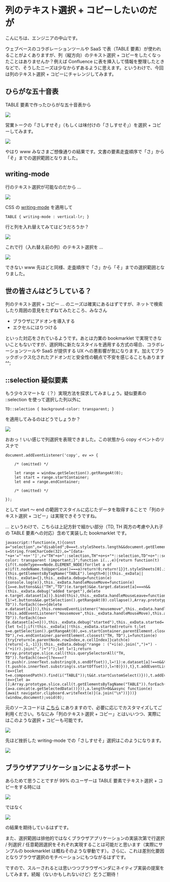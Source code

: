 # 列のテキスト選択 + コピーしたいのだが

こんにちは、エンジニアの中山です。

ウェブベースのコラボレーションツールや SaaS で表（TABLE 要素）が使われることがよくありますが、列（縦方向）のテキスト選択 + コピーをしたくなったことはありませんか？例えば Confluence に表を挿入して情報を整理したときなどで、そうしたニーズは少なからずあるように思えます。というわけで、今回は列のテキスト選択 + コピーにチャレンジしてみます。

## ひらがな五十音表

TABLE 要素で作ったひらがな五十音表から

<img src='https://raw.githubusercontent.com/nakayama-kazuki/2020/master/bookmarklets/column/img/50-1.png' />

営業トークの「さしすせそ」（もしくは味付けの「さしすせそ」）を選択 + コピーしてみます。

<img src='https://raw.githubusercontent.com/nakayama-kazuki/2020/master/bookmarklets/column/img/50-2.png' />

やはり www みなさまご想像通りの結果です。文書の要素走査順序で「さ」から「そ」までの選択範囲となりました。

## writing-mode

行のテキスト選択が可能なのだから …

<img src='https://raw.githubusercontent.com/nakayama-kazuki/2020/master/bookmarklets/column/img/50-8.png' />

CSS の [writing-mode](https://www.w3.org/TR/css-writing-modes-3/) を適用して

```
TABLE { writing-mode : vertical-lr; }
```

行と列を入れ替えてみてはどうだろうか？

<img src='https://raw.githubusercontent.com/nakayama-kazuki/2020/master/bookmarklets/column/img/50-3.png' />

これで行（入れ替え前の列）のテキスト選択を …

<img src='https://raw.githubusercontent.com/nakayama-kazuki/2020/master/bookmarklets/column/img/50-4.png' />

できない www 先ほどと同様、走査順序で「さ」から「そ」までの選択範囲となりました。

## 世の皆さんはどうしている？

列のテキスト選択 + コピー … のニーズは確実にあるはずですが、ネットで検索したり周囲の意見をたずねてみたところ、みなさん

- ブラウザにアドオンを導入する
- エクセルにはりつける

といった対応をされているようです。あとは力業の bookmarklet で実現できないこともないですが、選択時に新たなスタイルを適用する方式の場合、コラボレーションツールや SaaS が提供する UX への悪影響が気になります。加えてブラックボックス化されたアドオンだと安全性の観点で不安を感じることもあります ^^;

## ::selection 疑似要素

もう少々スマートな（？）実現方法を探求してみましょう。疑似要素の ::selection を使って選択した列以外に

```
TD::selection { background-color: transparent; }
```

を適用してみるのはどうでしょうか？

<img src='https://raw.githubusercontent.com/nakayama-kazuki/2020/master/bookmarklets/column/img/50-5.png' />

おおっ！いい感じで列選択を表現できました。この状態から copy イベントのリスナで

```
document.addEventListener('copy', ev => {

    /* (omitted) */

    let range = window.getSelection().getRangeAt(0);
    let start = range.startContainer;
    let end = range.endContainer;

    /* (omitted) */

});
```

として start ～ end の範囲でスタイルに応じたデータを取得することで「列のテキスト選択 + コピー」は実現できそうですね。

… というわけで、こちらは上記方針で細かい部分（TD, TH 両方の考慮や入れ子の TABLE 要素への対応）含めて実装した bookmarklet です。

```
javascript:!function(e,t){const a="selection",n="disabled";0===t.styleSheets.length&&document.getElementsByTagName("SCRIPT").item(0).parentNode.appendChild(document.createElement("STYLE"));let s=String.fromCharCode(32),o="[data-"+a+'="'+n+'"]',r="TH"+o+"::selection,TH"+o+s+"*::selection,TD"+o+"::selection,TD"+o+s+"*::selection{background-color: transparent !important;}";function i(...e){return function(t){if(t.nodeType===Node.ELEMENT_NODE)for(let a of e)if(t.nodeName.toUpperCase()===a)return!0;return!1}}t.styleSheets[0].insertRule(r),HTMLTableElement.prototype.startCustomSelect=function(){this.getElementsByTagName("TABLE").length>0||(this._exData||(this._exData={},this._exData.debug=function(e){console.log(e)},this._exData.handleMouseMove=function(e){1==e.buttons&&i("TH","TD")(e.target)&&e.target.dataset[a]===n&&(this._exData.debug("added target"),delete e.target.dataset[a])}.bind(this),this._exData.handleMouseLeave=function(t){1!=t.buttons&&e.getSelection().getRangeAt(0).collapse(),Array.prototype.slice.call(this.querySelectorAll("TH, TD")).forEach((e=>{delete e.dataset[a]})),this.removeEventListener("mousemove",this._exData.handleMouseMove),this.removeEventListener("mouseleave",this._exData.handleMouseLeave),this._exData.debug("stopped"),this._exData.started=!1}.bind(this),this._exData.started=!1),this._exData.started||(this.addEventListener("mousemove",this._exData.handleMouseMove),this.addEventListener("mouseleave",this._exData.handleMouseLeave)),Array.prototype.slice.call(this.querySelectorAll("TH, TD")).forEach((e=>{e.dataset[a]=n})),this._exData.debug("started"),this._exData.started=!0)},HTMLTableElement.prototype.getSelectedData=function(){let t=[];if(!this._exData||!this._exData.started)return t;let s=e.getSelection().getRangeAt(0),o=s.startContainer.parentElement.closest("TH, TD"),r=s.endContainer.parentElement.closest("TH, TD"),i=function(e){try{return[e.parentNode.rowIndex,e.cellIndex]}catch(e){return[-1,-1]}};this._exData.debug("range : ("+i(o).join(",")+") - ("+i(r).join(",")+")");let l=!1;return Array.prototype.slice.call(this.querySelectorAll("TH, TD")).forEach((e=>{l?e===r?(t.push(r.innerText.substring(0,s.endOffset)),l=!1):e.dataset[a]!==n&&t.push(e.innerText):e===o&&(t.push(o.innerText.substring(s.startOffset)),l=!0)})),t},t.addEventListener("selectstart",(e=>{let t=e.composedPath().find(i("TABLE"));t&&t.startCustomSelect()})),t.addEventListener("copy",(e=>{let a=[];Array.prototype.slice.call(t.getElementsByTagName("TABLE")).forEach((e=>{a=a.concat(e.getSelectedData())})),a.length>0&&async function(e){await navigator.clipboard.writeText(e)}(a.join("\n"))}))}(window,document);void(0);
```

元のソースコードは [こちら](https://github.com/nakayama-kazuki/2020/blob/master/bookmarklets/copy-column-v2.txt) にありますので、必要に応じでカスタマイズしてご利用ください。ちなにみ「列のテキスト選択 + コピー」とはいいつつ、実際にはこのような選択 + コピーも可能です。

<img src='https://raw.githubusercontent.com/nakayama-kazuki/2020/master/bookmarklets/column/img/50-6.png' />

先ほど挫折した writing-mode での「さしすせそ」選択はこのようになります。

<img src='https://raw.githubusercontent.com/nakayama-kazuki/2020/master/bookmarklets/column/img/50-7.png' />

## ブラウザアプリケーションによるサポート

あらためて思うことですが 99% のユーザーは TABLE 要素でテキスト選択 + コピーをする時には

<img src='https://raw.githubusercontent.com/nakayama-kazuki/2020/master/bookmarklets/column/img/50-2.png' />

ではなく

<img src='https://raw.githubusercontent.com/nakayama-kazuki/2020/master/bookmarklets/column/img/50-5.png' />

の結果を期待しているはずです。

また、選択範囲は排他的ではなくブラウザアプリケーションの実装次第で行選択 / 列選択 / 任意範囲選択をそれぞれ実現することは可能だと思います（実際にサンプルの bookmarklet は概ねそのような挙動です）。さらに、これは差別化要因となりブラウザ選択のモチベーションにもつながるはずです。

ですので、スルーされるとは思いつつブラウザベンダにネイティブ実装の提案をしてみます。続報（ないかもしれないけど）乞うご期待！

